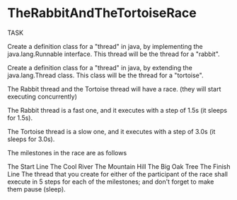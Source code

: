 # TheRabbitAndTheTortoiseRace

TASK

Create a definition class for a "thread" in java, by implementing the java.lang.Runnable interface. This thread will be the thread for a "rabbit".

Create a definition class for a "thread" in java, by extending the java.lang.Thread class. This class will be the thread for a "tortoise".

The Rabbit thread and the Tortoise thread will have a race. (they will start executing concurrently)

The Rabbit thread is a fast one, and it executes with a step of 1.5s (it sleeps for 1.5s).

The Tortoise thread is a slow one, and it executes with a step of 3.0s (it sleeps for 3.0s).

The milestones in the race are as follows

The Start Line
The Cool River
The Mountain Hill
The Big Oak Tree
The Finish Line
The thread that you create for either of the participant of the race shall execute in 5 steps for each of the milestones; and don't forget to make them pause (sleep).
